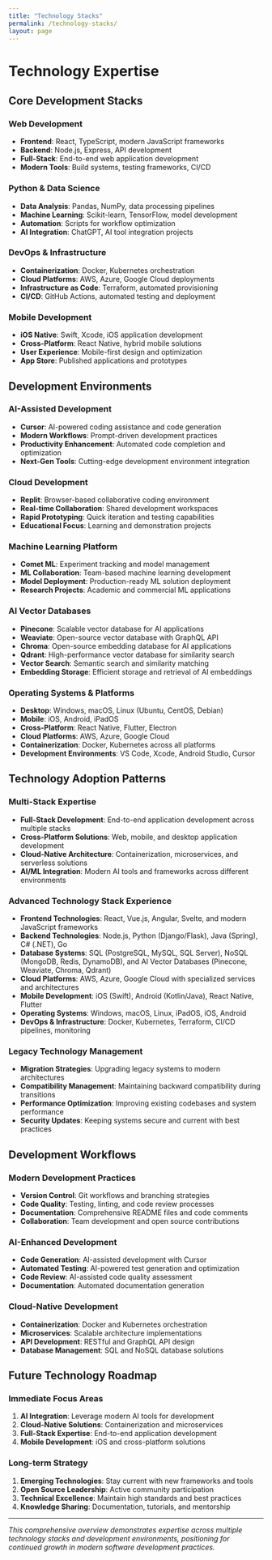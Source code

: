 ```yaml
---
title: "Technology Stacks"
permalink: /technology-stacks/
layout: page
---
```


# Technology Expertise

## Core Development Stacks

### **Web Development**
- **Frontend**: React, TypeScript, modern JavaScript frameworks
- **Backend**: Node.js, Express, API development
- **Full-Stack**: End-to-end web application development
- **Modern Tools**: Build systems, testing frameworks, CI/CD

### **Python & Data Science**
- **Data Analysis**: Pandas, NumPy, data processing pipelines
- **Machine Learning**: Scikit-learn, TensorFlow, model development
- **Automation**: Scripts for workflow optimization
- **AI Integration**: ChatGPT, AI tool integration projects

### **DevOps & Infrastructure**
- **Containerization**: Docker, Kubernetes orchestration
- **Cloud Platforms**: AWS, Azure, Google Cloud deployments
- **Infrastructure as Code**: Terraform, automated provisioning
- **CI/CD**: GitHub Actions, automated testing and deployment

### **Mobile Development**
- **iOS Native**: Swift, Xcode, iOS application development
- **Cross-Platform**: React Native, hybrid mobile solutions
- **User Experience**: Mobile-first design and optimization
- **App Store**: Published applications and prototypes

## Development Environments

### **AI-Assisted Development**
- **Cursor**: AI-powered coding assistance and code generation
- **Modern Workflows**: Prompt-driven development practices
- **Productivity Enhancement**: Automated code completion and optimization
- **Next-Gen Tools**: Cutting-edge development environment integration

### **Cloud Development**
- **Replit**: Browser-based collaborative coding environment
- **Real-time Collaboration**: Shared development workspaces
- **Rapid Prototyping**: Quick iteration and testing capabilities
- **Educational Focus**: Learning and demonstration projects

### **Machine Learning Platform**
- **Comet ML**: Experiment tracking and model management
- **ML Collaboration**: Team-based machine learning development
- **Model Deployment**: Production-ready ML solution deployment
- **Research Projects**: Academic and commercial ML applications

### **AI Vector Databases**
- **Pinecone**: Scalable vector database for AI applications
- **Weaviate**: Open-source vector database with GraphQL API
- **Chroma**: Open-source embedding database for AI applications
- **Qdrant**: High-performance vector database for similarity search
- **Vector Search**: Semantic search and similarity matching
- **Embedding Storage**: Efficient storage and retrieval of AI embeddings

### **Operating Systems & Platforms**
- **Desktop**: Windows, macOS, Linux (Ubuntu, CentOS, Debian)
- **Mobile**: iOS, Android, iPadOS
- **Cross-Platform**: React Native, Flutter, Electron
- **Cloud Platforms**: AWS, Azure, Google Cloud
- **Containerization**: Docker, Kubernetes across all platforms
- **Development Environments**: VS Code, Xcode, Android Studio, Cursor

## Technology Adoption Patterns

### **Multi-Stack Expertise**
- **Full-Stack Development**: End-to-end application development across multiple stacks
- **Cross-Platform Solutions**: Web, mobile, and desktop application development
- **Cloud-Native Architecture**: Containerization, microservices, and serverless solutions
- **AI/ML Integration**: Modern AI tools and frameworks across different environments

### **Advanced Technology Stack Experience**
- **Frontend Technologies**: React, Vue.js, Angular, Svelte, and modern JavaScript frameworks
- **Backend Technologies**: Node.js, Python (Django/Flask), Java (Spring), C# (.NET), Go
- **Database Systems**: SQL (PostgreSQL, MySQL, SQL Server), NoSQL (MongoDB, Redis, DynamoDB), and AI Vector Databases (Pinecone, Weaviate, Chroma, Qdrant)
- **Cloud Platforms**: AWS, Azure, Google Cloud with specialized services and architectures
- **Mobile Development**: iOS (Swift), Android (Kotlin/Java), React Native, Flutter
- **Operating Systems**: Windows, macOS, Linux, iPadOS, iOS, Android
- **DevOps & Infrastructure**: Docker, Kubernetes, Terraform, CI/CD pipelines, monitoring

### **Legacy Technology Management**
- **Migration Strategies**: Upgrading legacy systems to modern architectures
- **Compatibility Management**: Maintaining backward compatibility during transitions
- **Performance Optimization**: Improving existing codebases and system performance
- **Security Updates**: Keeping systems secure and current with best practices

## Development Workflows

### **Modern Development Practices**
- **Version Control**: Git workflows and branching strategies
- **Code Quality**: Testing, linting, and code review processes
- **Documentation**: Comprehensive README files and code comments
- **Collaboration**: Team development and open source contributions

### **AI-Enhanced Development**
- **Code Generation**: AI-assisted development with Cursor
- **Automated Testing**: AI-powered test generation and optimization
- **Code Review**: AI-assisted code quality assessment
- **Documentation**: Automated documentation generation

### **Cloud-Native Development**
- **Containerization**: Docker and Kubernetes orchestration
- **Microservices**: Scalable architecture implementations
- **API Development**: RESTful and GraphQL API design
- **Database Management**: SQL and NoSQL database solutions

## Future Technology Roadmap

### **Immediate Focus Areas**
1. **AI Integration**: Leverage modern AI tools for development
2. **Cloud-Native Solutions**: Containerization and microservices
3. **Full-Stack Expertise**: End-to-end application development
4. **Mobile Development**: iOS and cross-platform solutions

### **Long-term Strategy**
1. **Emerging Technologies**: Stay current with new frameworks and tools
2. **Open Source Leadership**: Active community participation
3. **Technical Excellence**: Maintain high standards and best practices
4. **Knowledge Sharing**: Documentation, tutorials, and mentorship

---

*This comprehensive overview demonstrates expertise across multiple technology stacks and development environments, positioning for continued growth in modern software development practices.*

